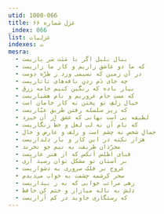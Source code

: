 ```yaml
---
utid: 1000-066
title: غزل شماره ۶۶
_index: 066
list: غزلیات
indexes: ت
mesra:
  - بنال بلبل اگر با مَنَت سَر یاریست
  - که ما دو عاشق زاریم و کار ما زاریست
  - در آن زمین که نسیمی وزد ز طرّه دوست
  - چه جای دَم زدنِ نافه‌های تاتاریست
  - بیار باده که رنگین کنیم جامه زرق
  - که مستِ جام غروریم و نام هشیاریست
  - خیال زلفِ تو پختن نه کار خامان است
  - که زیر سلسله رفتن طریق عیّاریست
  - لطیفه‌ یی است نهانی که عشق از آن خیزد
  - که نام آن نه لب لعل و خطّ زنگاریست
  - جمالِ شخص نه چشم است و زلف و عارض و خال
  - هزار نکته در این کار و بار دلداریست
  - مجرّدان طریقت به نیم جو نخرند
  - قبای اطلس آنکس که از هنر عاریست
  - بر آستان تو مشکل توان رسید آری
  - عروج بر فلک سروری به دشواریست
  - سحر کرشمه چشمت به خواب می‌دیدم
  - زهی مراتب خوابی که به ز بیداریست
  - دلش به ناله میازار و ختم کن حافظ
  - که رستگاری جاوید در کم آزاریست
---
```

